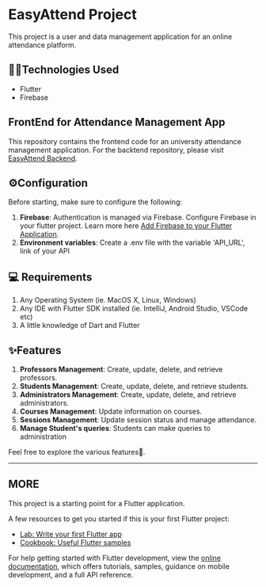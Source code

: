 # EasyAttend Project

This project is a user and data management application for an online attendance platform.

## 🧑‍💻Technologies Used
- Flutter
- Firebase

## FrontEnd for Attendance Management App

This repository contains the frontend code for an university attendance management application. For the backtend repository, please visit [EasyAttend Backend](https://github.com/AsKing07/easy_attend_backend_node_api).

## ⚙️Configuration

Before starting, make sure to configure the following:

1. **Firebase**: Authentication is managed via Firebase. Configure Firebase in your flutter project. Learn more here [Add Firebase to your Flutter Application](https://firebase.google.com/docs/flutter/setup?platform=android&hl=fr).
2. **Environment variables**: Create a .env file with the variable 'API_URL', link of your API

## 💻 Requirements

1. Any Operating System (ie. MacOS X, Linux, Windows)
2. Any IDE with Flutter SDK installed (ie. IntelliJ, Android Studio, VSCode etc)
3. A little knowledge of Dart and Flutter

## ✨Features

1. **Professors Management**: Create, update, delete, and retrieve professors.
2. **Students Management**: Create, update, delete, and retrieve students.
3. **Administrators Management**: Create, update, delete, and retrieve administrators.
4. **Courses Management**: Update information on courses.
5. **Sessions Management**: Update session status and manage attendance.
6. **Manage Student's queries**: Students can make queries to administration

Feel free to explore the various features🤩.

---

## MORE

This project is a starting point for a Flutter application.

A few resources to get you started if this is your first Flutter project:

- [Lab: Write your first Flutter app](https://docs.flutter.dev/get-started/codelab)
- [Cookbook: Useful Flutter samples](https://docs.flutter.dev/cookbook)

For help getting started with Flutter development, view the
[online documentation](https://docs.flutter.dev/), which offers tutorials,
samples, guidance on mobile development, and a full API reference.
